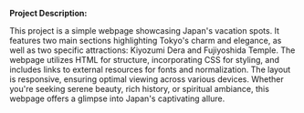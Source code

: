 **Project Description:**

This project is a simple webpage showcasing Japan's vacation spots. It features two main sections highlighting Tokyo's charm and elegance, as well as two specific attractions: Kiyozumi Dera and Fujiyoshida Temple. The webpage utilizes HTML for structure, incorporating CSS for styling, and includes links to external resources for fonts and normalization. The layout is responsive, ensuring optimal viewing across various devices. Whether you're seeking serene beauty, rich history, or spiritual ambiance, this webpage offers a glimpse into Japan's captivating allure.
